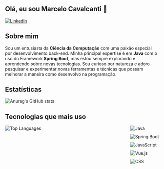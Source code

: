 ## Olá, eu sou Marcelo Cavalcanti 👋
[![LinkedIn](https://img.shields.io/badge/LinkedIn-0077B5?style=for-the-badge&logo=linkedin&logoColor=white)](https://linkedin.com/in/marcelo-cavalcanti-174667288)

## Sobre mim
Sou um entusiasta da **Ciência da Computação** com uma paixão especial por desenvolvimento back-end. Minha principal expertise é em **Java** com o uso do Framework **Spring Boot**, mas estou sempre explorando e aprendendo sobre novas tecnologias. Sou curioso por natureza e adoro pesquisar e experimentar novas ferramentas e técnicas que possam melhorar a maneira como desenvolvo na programação.

## Estatísticas
![Anurag's GitHub stats](https://github-readme-stats.vercel.app/api?username=cavalcantgus&show_icons=true&theme=synthwave)

## Tecnologias que mais uso
<div style="display: flex; justify-content: space-between; align-items: flex-start;">
  <div>
    <img src="https://github-readme-stats.vercel.app/api/top-langs/?username=cavalcantgus&layout=compact" alt="Top Languages"/>
  </div>
  <div style="display: flex; flex-direction: column; align-items: flex-start; gap: 10px;">
    <img src="https://img.shields.io/badge/Java-ED8B00?style=for-the-badge&logo=openjdk&logoColor=white" alt="Java"/>
    <img src="https://img.shields.io/badge/Spring%20Boot-%236DB33F?style=for-the-badge&logo=springboot&logoColor=white" alt="Spring Boot"/>
    <img src="https://img.shields.io/badge/JavaScript-F7DF1E?style=for-the-badge&logo=javascript&logoColor=black" alt="JavaScript"/>
    <img src="https://img.shields.io/badge/Vue.js-%234FC08D?style=for-the-badge&logo=vue.js&logoColor=white" alt="Vue.js"/>
    <img src="https://img.shields.io/badge/CSS-%231572B6?style=for-the-badge&logo=css3&logoColor=white" alt="CSS"/>
  </div>
</div>
